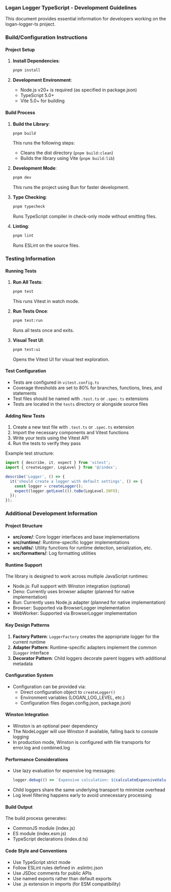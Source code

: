 ### Logan Logger TypeScript - Development Guidelines

This document provides essential information for developers working on the logan-logger-ts project.

### Build/Configuration Instructions

#### Project Setup

1. **Install Dependencies**:
   ```bash
   pnpm install
   ```

2. **Development Environment**:
    - Node.js v20+ is required (as specified in package.json)
    - TypeScript 5.0+
    - Vite 5.0+ for building

#### Build Process

1. **Build the Library**:
   ```bash
   pnpm build
   ```
   This runs the following steps:
    - Cleans the dist directory (`pnpm build:clean`)
    - Builds the library using Vite (`pnpm build:lib`)

2. **Development Mode**:
   ```bash
   pnpm dev
   ```
   This runs the project using Bun for faster development.

3. **Type Checking**:
   ```bash
   pnpm typecheck
   ```
   Runs TypeScript compiler in check-only mode without emitting files.

4. **Linting**:
   ```bash
   pnpm lint
   ```
   Runs ESLint on the source files.

### Testing Information

#### Running Tests

1. **Run All Tests**:
   ```bash
   pnpm test
   ```
   This runs Vitest in watch mode.

2. **Run Tests Once**:
   ```bash
   pnpm test:run
   ```
   Runs all tests once and exits.

3. **Visual Test UI**:
   ```bash
   pnpm test:ui
   ```
   Opens the Vitest UI for visual test exploration.

#### Test Configuration

- Tests are configured in `vitest.config.ts`
- Coverage thresholds are set to 80% for branches, functions, lines, and statements
- Test files should be named with `.test.ts` or `.spec.ts` extensions
- Tests are located in the `tests` directory or alongside source files

#### Adding New Tests

1. Create a new test file with `.test.ts` or `.spec.ts` extension
2. Import the necessary components and Vitest functions
3. Write your tests using the Vitest API
4. Run the tests to verify they pass

Example test structure:
```typescript
import { describe, it, expect } from 'vitest';
import { createLogger, LogLevel } from '@/index';

describe('Logger', () => {
  it('should create a logger with default settings', () => {
    const logger = createLogger();
    expect(logger.getLevel()).toBe(LogLevel.INFO);
  });
});
```

### Additional Development Information

#### Project Structure

- **src/core/**: Core logger interfaces and base implementations
- **src/runtime/**: Runtime-specific logger implementations
- **src/utils/**: Utility functions for runtime detection, serialization, etc.
- **src/formatters/**: Log formatting utilities

#### Runtime Support

The library is designed to work across multiple JavaScript runtimes:
- Node.js: Full support with Winston integration (optional)
- Deno: Currently uses browser adapter (planned for native implementation)
- Bun: Currently uses Node.js adapter (planned for native implementation)
- Browser: Supported via BrowserLogger implementation
- WebWorker: Supported via BrowserLogger implementation

#### Key Design Patterns

1. **Factory Pattern**: `LoggerFactory` creates the appropriate logger for the current runtime
2. **Adapter Pattern**: Runtime-specific adapters implement the common `ILogger` interface
3. **Decorator Pattern**: Child loggers decorate parent loggers with additional metadata

#### Configuration System

- Configuration can be provided via:
    - Direct configuration object to `createLogger()`
    - Environment variables (LOGAN_LOG_LEVEL, etc.)
    - Configuration files (logan.config.json, package.json)

#### Winston Integration

- Winston is an optional peer dependency
- The NodeLogger will use Winston if available, falling back to console logging
- In production mode, Winston is configured with file transports for error.log and combined.log

#### Performance Considerations

- Use lazy evaluation for expensive log messages:
  ```typescript
  logger.debug(() => `Expensive calculation: ${calculateExpensiveValue()}`);
  ```
- Child loggers share the same underlying transport to minimize overhead
- Log level filtering happens early to avoid unnecessary processing

#### Build Output

The build process generates:
- CommonJS module (index.js)
- ES module (index.esm.js)
- TypeScript declarations (index.d.ts)

#### Code Style and Conventions

- Use TypeScript strict mode
- Follow ESLint rules defined in .eslintrc.json
- Use JSDoc comments for public APIs
- Use named exports rather than default exports
- Use .js extension in imports (for ESM compatibility)